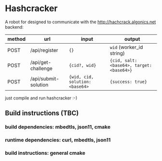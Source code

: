 # Hashcracker

A robot for designed to communicate with the http://hachcrack.algonics.net backend:

| method | url | input | output
| ---- | ----- | ------ | ----- |
| POST | /api/register | `{}` | `wid` (worker_id string) |
| POST | /api/get-challenge | `{cid?, wid}` | `{cid, salt: <base64>, target: <base64>}` |
| POST | /api/submit-solution | `{wid, cid, solution: <base64>` | `{success: true}`

just compile and run hashcracker :-)

## Build instructions (TBC)

### build dependencies: mbedtls, json11, cmake

### runtime dependencies: curl, mbedtls, json11

### build instructions: general cmake
